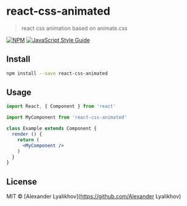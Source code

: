 # react-css-animated

> react css animation based on animate.css

[![NPM](https://img.shields.io/npm/v/react-css-animated.svg)](https://www.npmjs.com/package/react-css-animated) [![JavaScript Style Guide](https://img.shields.io/badge/code_style-standard-brightgreen.svg)](https://standardjs.com)

## Install

```bash
npm install --save react-css-animated
```

## Usage

```jsx
import React, { Component } from 'react'

import MyComponent from 'react-css-animated'

class Example extends Component {
  render () {
    return (
      <MyComponent />
    )
  }
}
```

## License

MIT © [Alexander Lyalikhov](https://github.com/Alexander Lyalikhov)
